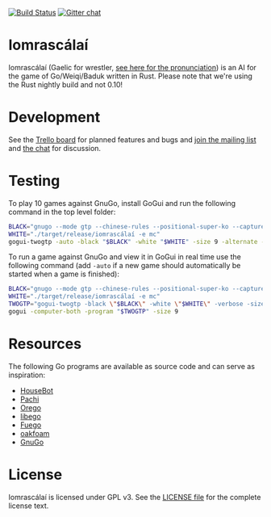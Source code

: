 [![Build Status](https://travis-ci.org/ujh/iomrascalai.svg?branch=master)](https://travis-ci.org/ujh/iomrascalai)
[![Gitter chat](https://badges.gitter.im/ujh/iomrascalai.png)](https://gitter.im/ujh/iomrascalai)

Iomrascálaí
===========

Iomrascálaí
(Gaelic for wrestler, [see here for the pronunciation](https://raw.githubusercontent.com/ujh/iomrascalai/master/pronunciation.mp4))
is an AI for the game of Go/Weiqi/Baduk written in Rust. Please note
that we're using the Rust nightly build and not 0.10!

Development
===========

See the [Trello board](https://trello.com/b/3lIYxva7/development) for
planned features and bugs and
[join the mailing list](https://groups.google.com/forum/#!forum/iomrascalai)
and [the chat](https://gitter.im/ujh/iomrascalai) for discussion.

Testing
=======

To play 10 games against GnuGo, install GoGui and run the
following command in the top level folder:

``` sh
BLACK="gnugo --mode gtp --chinese-rules --positional-super-ko --capture-all-dead --score aftermath --play-out-aftermath"
WHITE="./target/release/iomrascálaí -e mc"
gogui-twogtp -auto -black "$BLACK" -white "$WHITE" -size 9 -alternate -time 5m -games 100 -sgffile gnugo-test
```

To run a game against GnuGo and view it in GoGui in real time use the following command (add `-auto` if a new game should automatically be started when a game is finished):

``` sh
BLACK="gnugo --mode gtp --chinese-rules --positional-super-ko --capture-all-dead --score aftermath --play-out-aftermath"
WHITE="./target/release/iomrascálaí -e mc"
TWOGTP="gogui-twogtp -black \"$BLACK\" -white \"$WHITE\" -verbose -size 9"
gogui -computer-both -program "$TWOGTP" -size 9
```

Resources
=========

The following Go programs are available as source code and can serve
as inspiration:

* [HouseBot](https://github.com/ujh/HouseBot)
* [Pachi](http://pachi.or.cz/)
* [Orego](https://github.com/Orego/Orego)
* [libego](https://github.com/lukaszlew/libego)
* [Fuego](http://sourceforge.net/projects/fuego/)
* [oakfoam](http://oakfoam.com/)
* [GnuGo](https://www.gnu.org/software/gnugo/)

License
=======

Iomrascálaí is licensed under GPL v3. See the
[LICENSE file](https://github.com/ujh/iomrascalai/blob/master/LICENSE)
for the complete license text.
